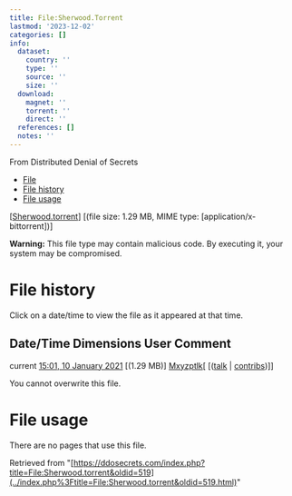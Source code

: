 ```yaml
---
title: File:Sherwood.Torrent
lastmod: '2023-12-02'
categories: []
info:
  dataset:
    country: ''
    type: ''
    source: ''
    size: ''
  download:
    magnet: ''
    torrent: ''
    direct: ''
  references: []
  notes: ''
---
```




From Distributed Denial of Secrets

- [File](./File:Sherwood.torrent.html#file)
- [File history](./File:Sherwood.torrent.html#filehistory)
- [File usage](./File:Sherwood.torrent.html#filelinks)

[[Sherwood.torrent](../images/c/c7/Sherwood.torrent "Sherwood.torrent")]
‎[(file size: 1.29 MB, MIME type:
[application/x-bittorrent])]

**Warning:** This file type may contain malicious code. By executing it,
your system may be compromised.

# File history

Click on a date/time to view the file as it appeared at that time.

Date/Time Dimensions User Comment
---
current [15:01, 10 January 2021](../images/c/c7/Sherwood.torrent) [(1.29 MB)] [Mxyzptlk](../index.php%3Ftitle=User:Mxyzptlk&action=edit&redlink=1.html "User:Mxyzptlk (page does not exist)")[ [([talk](../index.php%3Ftitle=User_talk:Mxyzptlk&action=edit&redlink=1.html "User talk:Mxyzptlk (page does not exist)") | [contribs](./Special:Contributions/Mxyzptlk.html "Special:Contributions/Mxyzptlk"))]]

You cannot overwrite this file.

# File usage

There are no pages that use this file.

Retrieved from
"[https://ddosecrets.com/index.php?title=File:Sherwood.torrent&oldid=519](../index.php%3Ftitle=File:Sherwood.torrent&oldid=519.html)"

